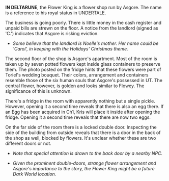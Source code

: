 **IN DELTARUNE**, the Flower King is a flower shop run by <a onclick="loadFile('Asgore.md')">Asgore</a>. The name is a reference to his royal status in UNDERTALE.

The business is going poorly. There is little money in the cash register and unpaid bills are strewn on the floor. A notice from the landlord (signed as 'C.') indicates that Asgore is risking eviction.
- _Some believe that the landlord is Noelle's mother. Her name could be 'Carol', in keeping with the Holidays' Christmas theme._

The second floor of the shop is Asgore's apartment. Most of the room is taken up by seven potted flowers kept inside glass containers to preserve them. The photo posted on the fridge hints that these flowers were part of Toriel's wedding bouquet. Their colors, arrangement and containers resemble those of the <a onclick="loadFile('Six Humans.md')">six human souls</a> that Asgore's possessed in UT. The central flower, however, is golden and looks similar to <a onclick="loadFile('Flowey.md')">Flowey</a>. The significance of this is unknown.

There's a fridge in the room with apparently nothing but a single pickle. However, opening it a second time reveals that there is also an egg there.
If an <a onclick="loadFile('Egg.md')">Egg</a> has been acquired in Ch1, Kris will place it inside after opening the fridge. Opening it a second time reveals that there are now two eggs.

On the far side of the room there is a locked double door. Inspecting the side of the building from outside reveals that there is a door in the back of the shop as well, blocked by flowers. It's unclear whether these are two different doors or not.
- _Note that special attention is drawn to the back door by a nearby NPC._

- _Given the prominent double-doors, strange flower arrangement and Asgore's importance to the story, the Flower King might be a future <a onclick="loadFile('Dark Worlds.md')">Dark World</a> location._